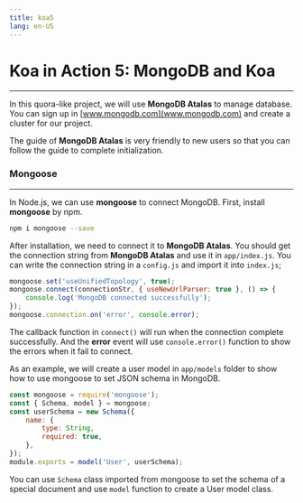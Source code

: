 ```yaml
---
title: koa5
lang: en-US
---
```

# Koa in Action 5: MongoDB and Koa
---
In this quora-like project, we will use **MongoDB Atalas** to manage database. You
can sign up in [www.mongodb.com](www.mongodb.com) and create a cluster for our project.

The guide of **MongoDB Atalas** is very friendly to new users so that you can follow the guide
to complete initialization.

### Mongoose
---
In Node.js, we can use **mongoose** to connect MongoDB. First, install **mongoose** by npm.

```bash
npm i mongoose --save
```

After installation, we need to connect it to **MongoDB Atalas**. You should get the connection string
from **MongoDB Atalas** and use it in `app/index.js`. You can write the connection string in a `config.js` 
and import it into `index.js`;

```js
mongoose.set('useUnifiedTopology', true);
mongoose.connect(connectionStr, { useNewUrlParser: true }, () => {
    console.log('MongoDB connected successfully');
});
mongoose.connection.on('error', console.error);
```

The callback function in `connect()` will run when the connection complete successfully. And the **error** 
event will use `console.error()` function to show the errors when it fail to connect.

As an example, we will create a user model in `app/models` folder to show how to use mongoose to set JSON 
schema in MongoDB.

```js
const mongoose = require('mongoose');
const { Schema, model } = mongoose;
const userSchema = new Schema({
    name: {
        type: String, 
        required: true,
    },
});
module.exports = model('User', userSchema);
```

You can use `Schema` class imported from mongoose to set the schema of a special document and use
`model` function to create a User model class.

